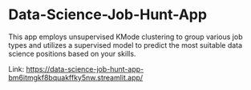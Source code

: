 # Data-Science-Job-Hunt-App
This app employs unsupervised KMode clustering to group various job types and utilizes a supervised model to predict the most suitable data science positions based on your skills.


Link: https://data-science-job-hunt-app-bm6itmgkf8bquakffky5nw.streamlit.app/
